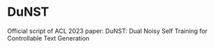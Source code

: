# DuNST
Official script of ACL 2023 paper: DuNST: Dual Noisy Self Training for Controllable Text Generation
